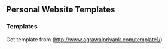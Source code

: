 ## Personal Website Templates

### Templates
Got template from (http://www.agrawalpriyank.com/template1/)
